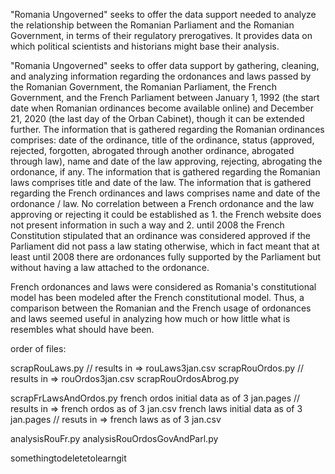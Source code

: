 "Romania Ungoverned" seeks to offer the data support needed to analyze the relationship between the Romanian Parliament and the Romanian Government, in terms of their regulatory prerogatives. It provides data on which political scientists and historians might base their analysis. 

"Romania Ungoverned" seeks to offer data support by gathering, cleaning, and analyzing information regarding the ordonances and laws passed by the Romanian Government, the Romanian Parliament, the French Government, and the French Parliament between January 1, 1992 (the start date when Romanian ordinances become available online) and December 21, 2020 (the last day of the Orban Cabinet), though it can be extended further. 
The information that is gathered regarding the Romanian ordinances comprises: date of the ordinance, title of the ordinance, status (approved, rejected, forgotten, abrogated through another ordinance, abrogated through law), name and date of the law approving, rejecting, abrogating the ordonance, if any. 
The information that is gathered regarding the Romanian laws comprises title and date of the law.
The information that is gathered regarding the French ordinances and laws comprises name and date of the ordonance / law. No correlation between a French ordonance and the law approving or rejecting it could be established as 1. the French website does not present information in such a way and 2. until 2008 the French Constitution stipulated that an ordinance was considered approved if the Parliament did not pass a law stating otherwise, which in fact meant that at least until 2008 there are ordonances fully supported by the Parliament but without having a law attached to the ordonance. 

French ordonances and laws were considered as Romania's constitutional model has been modeled after the French constitutional model. Thus, a comparison between the Romanian and the French usage of ordonances and laws seemed useful in analyzing how much or how little what is resembles what should have been.

order of files:

scrapRouLaws.py // results in => rouLaws3jan.csv
scrapRouOrdos.py // results in => rouOrdos3jan.csv
scrapRouOrdosAbrog.py

scrapFrLawsAndOrdos.py
french ordos initial data as of 3 jan.pages // results in => french ordos as of 3 jan.csv
french laws initial data as of 3 jan.pages // resuts in => french laws as of 3 jan.csv

analysisRouFr.py
analysisRouOrdosGovAndParl.py

somethingtodeletetolearngit
 